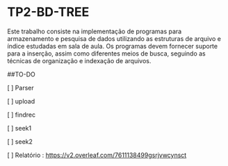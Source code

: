 # TP2-BD-TREE
Este trabalho consiste na implementação de programas para armazenamento e pesquisa de dados utilizando as estruturas de arquivo e índice estudadas em sala de aula. Os programas devem fornecer suporte para a inserção, assim como diferentes meios de busca, seguindo as técnicas  de organização e indexação de arquivos.


##TO-DO

[ ] Parser

[ ] upload <file> 
  
[ ] findrec 

[ ] seek1

[ ] seek2

[ ] Relatório  : https://v2.overleaf.com/7611138499gsrjvwcynsct
